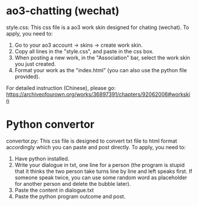 # ao3-chatting (wechat)
 style.css:
 This css file is a ao3 work skin designed for chating (wechat). To apply, you need to:
 1. Go to your ao3 account -> skins -> create work skin.
 2. Copy all lines in the "style.css", and paste in the css box.
 3. When posting a new work, in the "Association" bar, select the work skin you just created.
 4. Format your work as the "index.html" (you can also use the python file provided).

For detailed instruction (Chinese), please go: https://archiveofourown.org/works/36897391/chapters/92062006#workskin

# Python convertor
convertor.py:
 This css file is designed to convert txt file to html format accordingly which you can paste and post directly. To apply, you need to:
 1. Have python installed.
 2. Write your dialogue in txt, one line for a person (the program is stupid that it thinks the two person take turns line by line and left speaks first. If someone speak twice, you can use some random word as placeholder for another person and delete the bubble later).
 3. Paste the content in dialogue.txt
 4. Paste the python program outcome and post.